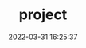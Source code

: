 ---
title: project
date: 2022-03-31 16:25:37
type: "project"
top_img: "https://picsum.photos/id/485/4084/2713"
---